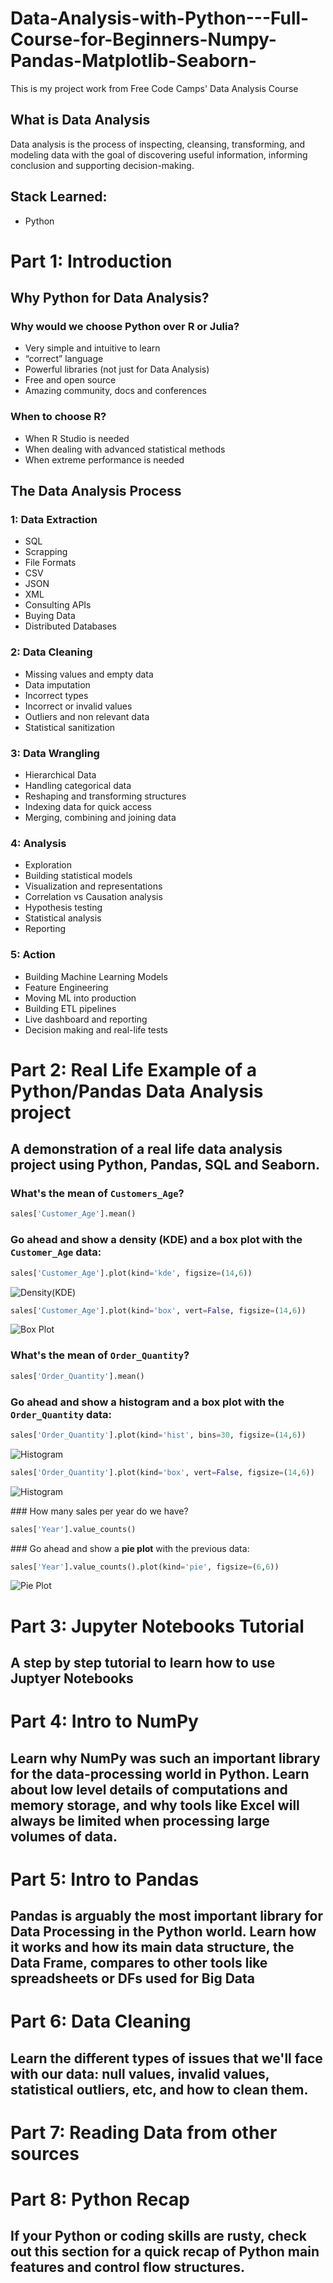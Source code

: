 # Data-Analysis-with-Python---Full-Course-for-Beginners-Numpy-Pandas-Matplotlib-Seaborn-
This is my project work from Free Code Camps' Data Analysis Course



## What is Data Analysis
Data analysis is the process of inspecting, cleansing, transforming, and modeling data with the goal of discovering useful information, informing conclusion and supporting decision-making.


## Stack Learned:
- Python


# Part 1: Introduction
## Why Python for Data Analysis?
### Why would we choose Python over R or Julia?
- Very simple and intuitive to learn  
- “correct” language  
- Powerful libraries (not just for Data Analysis)  
- Free and open source  
- Amazing community, docs and conferences  


### When to choose R?
- When R Studio is needed  
- When dealing with advanced statistical methods  
- When extreme performance is needed  


## The Data Analysis Process
### 1: Data Extraction
- SQL
- Scrapping
- File Formats
- CSV
- JSON
- XML
- Consulting APIs
- Buying Data
- Distributed Databases

### 2: Data Cleaning
- Missing values and empty data
- Data imputation
- Incorrect types
- Incorrect or invalid values
- Outliers and non relevant data
- Statistical sanitization

### 3: Data Wrangling
- Hierarchical Data
- Handling categorical data
- Reshaping and transforming structures
- Indexing data for quick access
- Merging, combining and joining data

### 4: Analysis
- Exploration
- Building statistical models
- Visualization and representations
- Correlation vs Causation analysis
- Hypothesis testing
- Statistical analysis
- Reporting

### 5: Action
- Building Machine Learning Models
- Feature Engineering
- Moving ML into production
- Building ETL pipelines
- Live dashboard and reporting
- Decision making and real-life tests


# Part 2: Real Life Example of a Python/Pandas Data Analysis project
## A demonstration of a real life data analysis project using Python, Pandas, SQL and Seaborn.

### What's the mean of `Customers_Age`?
```python
sales['Customer_Age'].mean()
```

### Go ahead and show a <b>density (KDE)</b> and a <b>box plot</b> with the `Customer_Age` data:
```python
sales['Customer_Age'].plot(kind='kde', figsize=(14,6))
```
![Density(KDE)](/Lecture_02/Images/2_1.png)

```python
sales['Customer_Age'].plot(kind='box', vert=False, figsize=(14,6))
```
![Box Plot](/Lecture_02/Images/2_2.png)


### What's the mean of `Order_Quantity`?
```python
sales['Order_Quantity'].mean()
```


### Go ahead and show a <b>histogram</b> and a <b>box plot</b> with the `Order_Quantity` data:
```python
sales['Order_Quantity'].plot(kind='hist', bins=30, figsize=(14,6))
```
![Histogram](/Lecture_02/Images/2_3.png)


```python
sales['Order_Quantity'].plot(kind='box', vert=False, figsize=(14,6))
```
![Histogram](/Lecture_02/Images/2_4.png)


### How many sales per year do we have?
```python
sales['Year'].value_counts()
```

### Go ahead and show a <b>pie plot</b> with the previous data:
```python
sales['Year'].value_counts().plot(kind='pie', figsize=(6,6))
```
![Pie Plot](/Lecture_02/Images/2_5.png)
















# Part 3: Jupyter Notebooks Tutorial
## A step by step tutorial to learn how to use Juptyer Notebooks












































# Part 4: Intro to NumPy
## Learn why NumPy was such an important library for the data-processing world in Python. Learn about low level details of computations and memory storage, and why tools like Excel will always be limited when processing large volumes of data.


# Part 5: Intro to Pandas
## Pandas is arguably the most important library for Data Processing in the Python world. Learn how it works and how its main data structure, the Data Frame, compares to other tools like spreadsheets or DFs used for Big Data


# Part 6: Data Cleaning
## Learn the different types of issues that we'll face with our data: null values, invalid values, statistical outliers, etc, and how to clean them.



# Part 7: Reading Data from other sources




# Part 8: Python Recap
## If your Python or coding skills are rusty, check out this section for a quick recap of Python main features and control flow structures.



